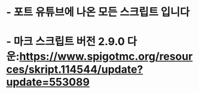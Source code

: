 # - 포트 유튜브에 나온 모든 스크립트 입니다
# - 마크 스크립트 버전 2.9.0 다운:https://www.spigotmc.org/resources/skript.114544/update?update=553089
